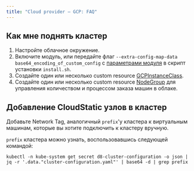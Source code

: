 ```yaml
---
title: "Сloud provider — GCP: FAQ"
---
```


## Как мне поднять кластер

1. Настройте облачное окружение.
2. Включите модуль, или передайте флаг `--extra-config-map-data base64_encoding_of_custom_config` с [параметрами модуля](configuration.html) в скрипт установки `install.sh`.
3. Создайте один или несколько custom resource [GCPInstanceClass](cr.html#gcpinstanceclass).
4. Создайте один или несколько custom resource [NodeGroup](../../modules/040-node-manager/cr.html#nodegroup) для управления количеством и процессом заказа машин в облаке.

## Добавление CloudStatic узлов в кластер

Добавьте Network Tag, аналогичный `prefix`'у кластера к виртуальным машинам, которые вы хотите подключить к кластеру вручную.

`prefix` кластера можно узнать, воспользовавшись следующей командой:

```shell
kubectl -n kube-system get secret d8-cluster-configuration -o json | jq -r '.data."cluster-configuration.yaml"' | base64 -d | grep prefix
```
